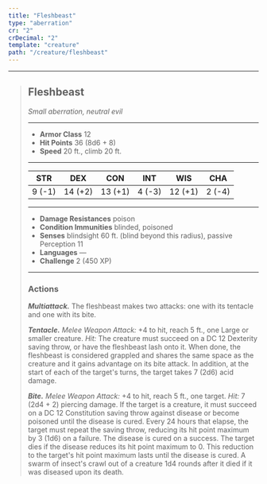 ```yaml
---
title: "Fleshbeast"
type: "aberration"
cr: "2"
crDecimal: "2"
template: "creature"
path: "/creature/fleshbeast"
---
```


___
>
> ## Fleshbeast
>*Small aberration, neutral evil*
> ___
>
> - **Armor Class** 12
> - **Hit Points** 36 (8d6 + 8)
> - **Speed** 20 ft., climb 20 ft.
>___
>
>|STR|DEX|CON|INT|WIS|CHA|
>|:---:|:---:|:---:|:---:|:---:|:---:|
>|9 (-1)|14 (+2)|13 (+1)|4 (-3)|12 (+1)|2 (-4)|
>___
>
> - **Damage Resistances** poison
> - **Condition Immunities** blinded, poisoned
> - **Senses** blindsight 60 ft. (blind beyond this radius), passive Perception 11
> - **Languages** —
> - **Challenge** 2 (450 XP)
> ___
>
>
> ### Actions
> ***Multiattack.*** The fleshbeast makes two attacks: one with its tentacle and one with its bite.
>
> ***Tentacle.*** *Melee Weapon Attack:* +4 to hit, reach 5 ft., one Large or smaller creature. *Hit:* The creature must succeed on a DC 12 Dexterity saving throw, or have the fleshbeast lash onto it. When done, the fleshbeast is considered grappled and shares the same space as the creature and it gains advantage on its bite attack. In addition, at the start of each of the target's turns, the target takes 7 (2d6) acid damage.
>
> ***Bite.*** *Melee Weapon Attack:* +4 to hit, reach 5 ft., one target. *Hit:* 7 (2d4 + 2) piercing damage. If the target is a creature, it must succeed on a DC 12 Constitu&shy;tion saving throw against disease or become poisoned until the disease is cured. Every 24 hours that elapse, the target must repeat the saving throw, reducing its hit point maximum by 3 (1d6) on a failure. The disease is cured on a success. The target dies if the disease reduces its hit point maximum to 0. This reduction to the target's hit point maximum lasts until the disease is cured. A swarm of insect's crawl out of a creature 1d4 rounds after it died if it was diseased upon its death.
